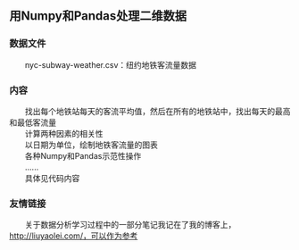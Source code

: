 ## 用Numpy和Pandas处理二维数据</br>
### 数据文件</br>
　　nyc-subway-weather.csv：纽约地铁客流量数据</br>
### 内容</br>
　　找出每个地铁站每天的客流平均值，然后在所有的地铁站中，找出每天的最高和最低客流量</br>
　　计算两种因素的相关性</br>
　　以日期为单位，绘制地铁客流量的图表</br>
　　各种Numpy和Pandas示范性操作</br>
　　......</br>
　　具体见代码内容</br>
### 友情链接</br>
　　关于数据分析学习过程中的一部分笔记我记在了我的博客上，http://liuyaolei.com/，可以作为参考</br>
